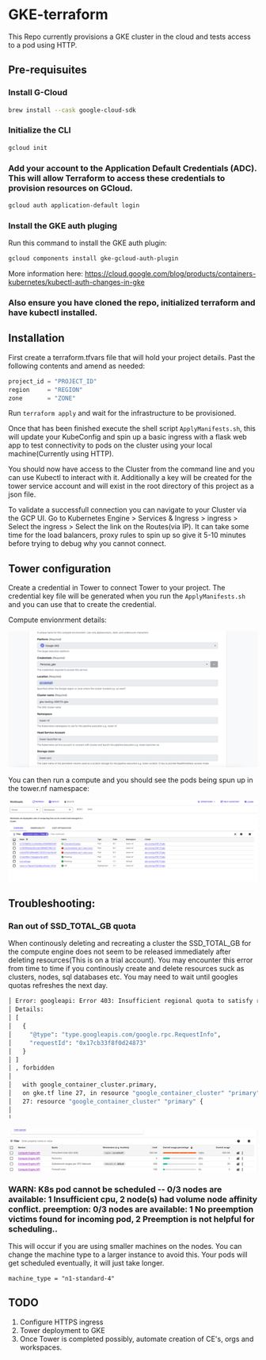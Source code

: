 # GKE-terraform

This Repo currently provisions a GKE cluster in the cloud and tests access to a pod using HTTP. 

## Pre-requisuites

### Install G-Cloud

 
```sh
brew install --cask google-cloud-sdk
```

 ### Initialize the CLI


```sh
gcloud init
```

### Add your account to the Application Default Credentials (ADC). This will allow Terraform to access these credentials to provision resources on GCloud. 

```sh
gcloud auth application-default login
```

### Install the GKE auth pluging
Run this command to install the GKE auth plugin:
```sh 
gcloud components install gke-gcloud-auth-plugin
```
More information here: https://cloud.google.com/blog/products/containers-kubernetes/kubectl-auth-changes-in-gke

### Also ensure you have cloned the repo, initialized terraform and have kubectl installed. 



## Installation

First create a terraform.tfvars file that will hold your project details. Past the following contents and amend as needed:

```go
project_id = "PROJECT_ID"
region     = "REGION"
zone       = "ZONE"
```

Run `terraform apply` and wait for the infrastructure to be provisioned. 

Once that has been finished execute the shell script `ApplyManifests.sh`, this will update your KubeConfig and spin up a basic ingress with a flask web app to test connectivity to pods on the cluster using your local machine(Currently using HTTP). 

You should now have access to the Cluster from the command line and you can use Kubectl to interact with it. Additionally a key will be created for the tower service account and will exist in the root directory of this project as a json file.  

To validate a successfull connection you can navigate to your Cluster via the GCP UI. Go to Kubernetes Engine > Services & Ingress > ingress > Select the ingress > Select the link on the Routes(via IP). It can take some time for the load balancers, proxy rules to spin up so give it 5-10 minutes before trying to debug why you cannot connect. 

## Tower configuration 

Create a credential in Tower to connect Tower to your project. The credential key file will be generated when you run the `ApplyManifests.sh` and you can use that to create the credential. 

Compute envionrment details:

![Alt text](computeenv.png)


You can then run a compute and you should see the pods being spun up in the tower.nf namespace:

![Alt text](compute-success.png)


## Troubleshooting: 

### Ran out of SSD_TOTAL_GB quota
When continously deleting and recreating a cluster the SSD_TOTAL_GB for the compute engine does not seem to be released immediately after deleting resources(This is on a trial account). You may encounter this error from time to time if you continously create and delete resources suck as clusters, nodes, sql databases etc. You may need to wait until googles quotas refreshes the next day. 

```sh 
│ Error: googleapi: Error 403: Insufficient regional quota to satisfy request: resource "SSD_TOTAL_GB": request requires '300.0' and is short '300.0'. project has a quota of '500.0' with '0.0' available. View and manage quotas at https://console.cloud.google.com/iam-admin/quotas?usage=USED&project=gke-testing-396115.
│ Details:
│ [
│   {
│     "@type": "type.googleapis.com/google.rpc.RequestInfo",
│     "requestId": "0x17cb33f8f0d24873"
│   }
│ ]
│ , forbidden
│
│   with google_container_cluster.primary,
│   on gke.tf line 27, in resource "google_container_cluster" "primary":
│   27: resource "google_container_cluster" "primary" {
│
╵
```
![Alt text](quotas.png)

### WARN: K8s pod cannot be scheduled -- 0/3 nodes are available: 1 Insufficient cpu, 2 node(s) had volume node affinity conflict. preemption: 0/3 nodes are available: 1 No preemption victims found for incoming pod, 2 Preemption is not helpful for scheduling..


This will occur if you are using smaller machines on the nodes. You can change the machine type to a larger instance to avoid this. Your pods will get scheduled eventually, it will just take longer. 
```
machine_type = "n1-standard-4"
```

## TODO
1. Configure HTTPS ingress
2. Tower deployment to GKE
3. Once Tower is completed possibly, automate creation of CE's, orgs and workspaces.
